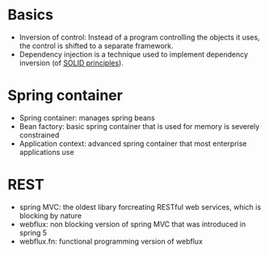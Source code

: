 # Basics
- Inversion of control: Instead of a program controlling the objects it uses, the control is shifted to a separate framework.
- Dependency injection is a technique used to implement dependency inversion (of [SOLID principles](https://github.com/vacu9708/Fundamental-knowledge/edit/main/Etc/Object%20Oriented%20Programming/readme.md)).

# Spring container
- Spring container: manages spring beans
- Bean factory: basic spring container that is used for memory is severely constrained
- Application context: advanced spring container that most enterprise applications use

# REST
- spring MVC: the oldest libary forcreating RESTful web services, which is blocking by nature
- webflux: non blocking version of spring MVC that was introduced in spring 5
- webflux.fn: functional programming version of webflux
